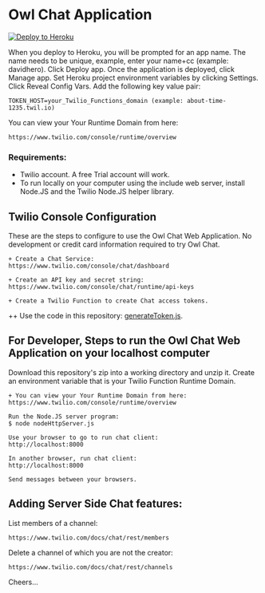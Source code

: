 # Owl Chat Application

[![Deploy to Heroku](https://www.herokucdn.com/deploy/button.svg)](https://heroku.com/deploy?template=https://github.com/tigerfarm/owlchat)

When you deploy to Heroku, you will be prompted for an app name. 
The name needs to be unique, example, enter your name+cc (example: davidhero). 
Click Deploy app. Once the application is deployed, click Manage app. 
Set Heroku project environment variables by clicking Settings. 
Click Reveal Config Vars. Add the following key value pair:
````
TOKEN_HOST=your_Twilio_Functions_domain (example: about-time-1235.twil.io)
````
You can view your Your Runtime Domain from here:
````
https://www.twilio.com/console/runtime/overview
````
### Requirements:

- Twilio account. A free Trial account will work.
- To run locally on your computer using the include web server, install Node.JS and the Twilio Node.JS helper library.

## Twilio Console Configuration

These are the steps to configure to use the Owl Chat Web Application.
No development or credit card information required to try Owl Chat.

````
+ Create a Chat Service:
https://www.twilio.com/console/chat/dashboard

+ Create an API key and secret string:
https://www.twilio.com/console/chat/runtime/api-keys

+ Create a Twilio Function to create Chat access tokens.
````
++ Use the code in this repository: [generateToken.js](generateToken.js).

## For Developer, Steps to run the Owl Chat Web Application on your localhost computer

Download this repository's zip into a working directory and unzip it.
Create an environment variable that is your Twilio Function Runtime Domain.
````
+ You can view your Your Runtime Domain from here:
https://www.twilio.com/console/runtime/overview

Run the Node.JS server program:
$ node nodeHttpServer.js

Use your browser to go to run chat client:
http://localhost:8000

In another browser, run chat client:
http://localhost:8000

Send messages between your browsers.
````

## Adding Server Side Chat features:

List members of a channel:
````
https://www.twilio.com/docs/chat/rest/members
````

Delete a channel of which you are not the creator:
````
https://www.twilio.com/docs/chat/rest/channels
````

Cheers...
